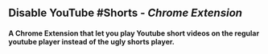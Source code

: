 ## Disable YouTube #Shorts - *Chrome Extension*
#### A Chrome Extension that let you play Youtube short videos on the regular youtube player instead of the ugly shorts player.


